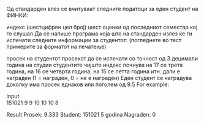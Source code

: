 Од стандарден влез се вчитуваат следните податоци за еден студент на ФИНКИ:

индекс (шестцифрен цел број)
шест оценки од последниот семестар кој го слушал
Да се напише програма која што на стандарден излез ќе ги испечати следните информации за студентот: (погледнете во тест примерите за форматот на печатење)

просек на студентот
просекот да се испечати со точност од 3 децимали
година на студии
студентите чијшто индекс почнува на 17 се трета година, на 16 се четврта година, на 15 се петта година итн.
дали е награден (1 = награден, 0 = не е награден)
Еден студент се наградува доколку има просек еднаков или поголем од 9.5
For example:

Input				
151021 9 9 10 10 10 8

Result
Prosek: 9.333
Student: 151021
5 godina
Nagraden: 0